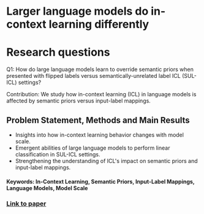 # Larger language models do in-context learning differently

# Research questions
Q1: How do large language models learn to override semantic priors when presented with flipped labels versus semantically-unrelated label ICL (SUL-ICL) settings?

Contribution: We study how in-context learning (ICL) in language models is affected by semantic priors versus input-label mappings.

## Problem Statement, Methods and Main Results

* Insights into how in-context learning behavior changes with model scale.
* Emergent abilities of large language models to perform linear classification in SUL-ICL settings.
* Strengthening the understanding of ICL's impact on semantic priors and input-label mappings.

#### Keywords: In-Context Learning, Semantic Priors, Input-Label Mappings, Language Models, Model Scale


### [Link to paper](https://arxiv.org/abs/2303.03846)
        
